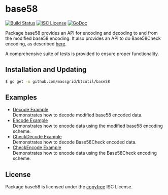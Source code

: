 base58
==========

[![Build Status](http://img.shields.io/travis/massgrid/btcutil.svg)](https://travis-ci.org/massgrid/btcutil)
[![ISC License](http://img.shields.io/badge/license-ISC-blue.svg)](http://copyfree.org)
[![GoDoc](https://img.shields.io/badge/godoc-reference-blue.svg)](http://godoc.org/github.com/massgrid/btcutil/base58)

Package base58 provides an API for encoding and decoding to and from the
modified base58 encoding.  It also provides an API to do Base58Check encoding,
as described [here](https://en.bitcoin.it/wiki/Base58Check_encoding).

A comprehensive suite of tests is provided to ensure proper functionality.

## Installation and Updating

```bash
$ go get -u github.com/massgrid/btcutil/base58
```

## Examples

* [Decode Example](http://godoc.org/github.com/massgrid/btcutil/base58#example-Decode)  
  Demonstrates how to decode modified base58 encoded data.
* [Encode Example](http://godoc.org/github.com/massgrid/btcutil/base58#example-Encode)  
  Demonstrates how to encode data using the modified base58 encoding scheme.
* [CheckDecode Example](http://godoc.org/github.com/massgrid/btcutil/base58#example-CheckDecode)  
  Demonstrates how to decode Base58Check encoded data.
* [CheckEncode Example](http://godoc.org/github.com/massgrid/btcutil/base58#example-CheckEncode)  
  Demonstrates how to encode data using the Base58Check encoding scheme.

## License

Package base58 is licensed under the [copyfree](http://copyfree.org) ISC
License.
